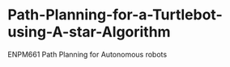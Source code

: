 # Path-Planning-for-a-Turtlebot-using-A-star-Algorithm
ENPM661 Path Planning for Autonomous robots 
